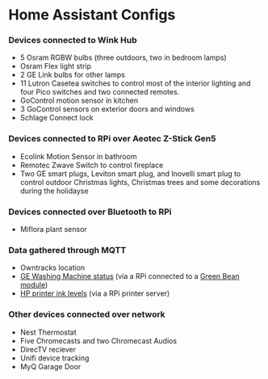 # Home Assistant Configs

### Devices connected to Wink Hub

 * 5 Osram RGBW bulbs (three outdoors, two in bedroom lamps)
 * Osram Flex light strip
 * 2 GE Link bulbs for other lamps
 * 11 Lutron Casetea switches to control most of the interior lighting and four Pico switches and two connected remotes. 
 * GoControl motion sensor in kitchen
 * 3 GoControl sensors on exterior doors and windows
 * Schlage Connect lock

### Devices connected to RPi over Aeotec Z-Stick Gen5

 * Ecolink Motion Sensor in bathroom
 * Remotec Zwave Switch to control fireplace
 * Two GE smart plugs, Leviton smart plug, and Inovelli smart plug to control outdoor Christmas lights, Christmas trees and some decorations during the holidayse

 ### Devices connected over Bluetooth to RPi

  * Miflora plant sensor

### Data gathered through MQTT

 * Owntracks location
 * [GE Washing Machine status](https://github.com/cbulock/Washing-Machine-Automation) (via a RPi connected to a [Green Bean module](http://market.firstbuild.com/products/greenbean))
 * [HP printer ink levels](https://github.com/cbulock/printer_ink_levels) (via a RPi printer server)

### Other devices connected over network

 * Nest Thermostat
 * Five Chromecasts and two Chromecast Audios
 * DirecTV reciever
 * Unifi device tracking
 * MyQ Garage Door
